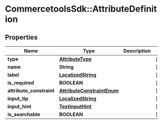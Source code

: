 # CommercetoolsSdk::AttributeDefinition

## Properties
Name | Type | Description | Notes
------------ | ------------- | ------------- | -------------
**type** | [**AttributeType**](AttributeType.md) |  | [optional] 
**name** | **String** |  | [optional] 
**label** | [**LocalizedString**](LocalizedString.md) |  | [optional] 
**is_required** | **BOOLEAN** |  | [optional] 
**attribute_constraint** | [**AttributeConstraintEnum**](AttributeConstraintEnum.md) |  | [optional] 
**input_tip** | [**LocalizedString**](LocalizedString.md) |  | [optional] 
**input_hint** | [**TextInputHint**](TextInputHint.md) |  | [optional] 
**is_searchable** | **BOOLEAN** |  | [optional] 

